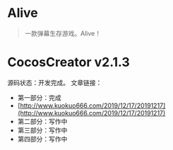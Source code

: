 # Alive
> 一款弹幕生存游戏。Alive！
# CocosCreator v2.1.3
源码状态：开发完成。
文章链接：
- 第一部分：完成
- [http://www.kuokuo666.com/2019/12/17/20191217](http://www.kuokuo666.com/2019/12/17/20191217)
- 第二部分：写作中
- 第三部分：写作中
- 第四部分：写作中
